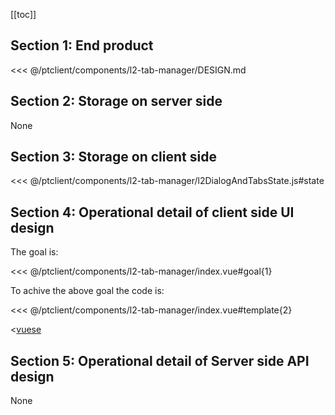 [[toc]]

## Section 1: End product

<<< @/ptclient/components/l2-tab-manager/DESIGN.md

## Section 2: Storage on server side

None

## Section 3: Storage on client side

<<< @/ptclient/components/l2-tab-manager/l2DialogAndTabsState.js#state

## Section 4: Operational detail of client side UI design

The goal is:

<<< @/ptclient/components/l2-tab-manager/index.vue#goal{1}

To achive the above goal the code is:

<<< @/ptclient/components/l2-tab-manager/index.vue#template{2}

<[vuese](@/ptclient/components/l2-tab-manager/index.vue)

## Section 5: Operational detail of Server side API design

None
